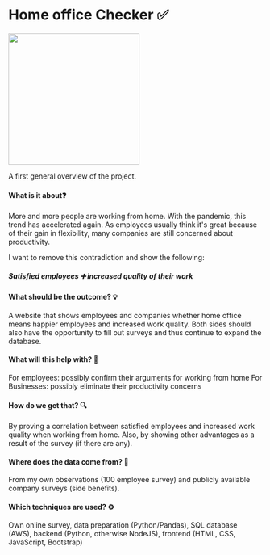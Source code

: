 # Home office Checker ✅

<img src="https://media.giphy.com/media/jbw127VLZdYtz61yjS/giphy.gif" width="260">

A first general overview of the project.

#### What is it about❓

More and more people are working from home.
With the pandemic, this trend has accelerated again.
As employees usually think it's great because of their gain in flexibility, many companies are still concerned about productivity.

I want to remove this contradiction and show the following:

##### Satisfied employees ➕ increased quality of their work

#### What should be the outcome? 💡

A website that shows employees and companies whether home office means happier employees and increased work quality. Both sides should also have the opportunity to fill out surveys and thus continue to expand the database.

#### What will this help with? 🎯

For employees: possibly confirm their arguments for working from home
For Businesses: possibly eliminate their productivity concerns

#### How do we get that? 🔍

By proving a correlation between satisfied employees and increased work quality when working from home. Also, by showing other advantages as a result of the survey (if there are any).

#### Where does the data come from? 💾

From my own observations (100 employee survey) and publicly available company surveys (side benefits).

#### Which techniques are used? ⚙️

Own online survey, data preparation (Python/Pandas), SQL database (AWS), backend (Python, otherwise NodeJS), frontend (HTML, CSS, JavaScript, Bootstrap)
